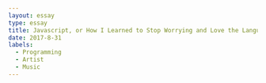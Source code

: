 ```yaml
---
layout: essay
type: essay
title: Javascript, or How I Learned to Stop Worrying and Love the Language
date: 2017-8-31
labels:
  - Programming
  - Artist
  - Music
---
```

